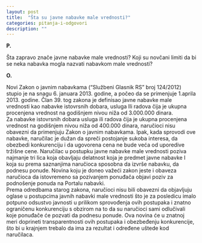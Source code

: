 ```yaml
---
layout: post
title:  "Šta su javne nabavke male vrednosti?"
categories: pitanja-i-odgovori
description: ""
---
```


**P.**

Šta zapravo znače javne nabavke male vrednosti? Koji su novčani limiti da bi se neka nabavka mogla nazvati nabavkom male vrednosti?

**O.**

<div class="justify">
Novi Zakon o javnim nabavkama (“Službeni Glasnik RS” broj 124/2012) stupio je na snagu 6. januara 2013. godine, a počeo da se primenjuje 1.aprila 2013. godine. Član 39. tog zakona je definisao javne nabavke male vrednosti kao nabavke istovrsnih dobara, usluga Ili radova čija je ukupna procenjena vrednost na godišnjem nivou niža od 3.000.000 dinara.<br/>
Za nabavke istovrsnih dobara usluga ili radova čija je ukupna procenjena vrednost na godišnjem nivou niža od 400.000 dinara, naručioci nisu obavezni da primenjuju Zakon o javnim nabavkama. Ipak, kada sprovodi ove nabavke, naručilac je dužan da spreči postojanje sukoba interesa, da obezbedi konkurenciju i da ugovorena cena ne bude veća od uporedive tržišne cene.
Naručilac u postupku javne nabavke male vrednosti poziva najmanje tri lica koja obavljaju delatnost koja je predmet javne nabavke I koja su prema saznanjima naručioca sposobna da izvrše nabavku, da podnesu ponude. Novina koju je doneo važeći zakon jeste i obaveza naručioca da istovremeno sa pozivanjem ponuđača objavi poziv za podnošenje ponuda na Portalu nabavki.<br/>
Prema odredbama starog zakona, naručioci nisu bili obavezni da objavljuju oglase u postupcima javnih nabavki male vrednosti što je za posledicu imalo potpuno odsustvo javnosti u prilikom sprovođenja ovih postupaka i znatno ograničenu konkurenciju s obzirom na to da su naručioci sami odlučivali koje ponuđače će pozvati da podnesu ponude. Ova novina će u znatnoj meri doprineti transparentnosti ovih postupaka i obezbeđenju konkurencije, što bi u krajnjem trebalo da ima za rezultat i određene uštede kod naručilaca.</div>
